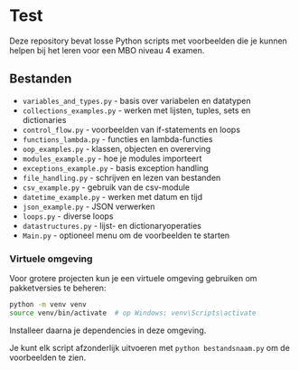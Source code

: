 # Test

Deze repository bevat losse Python scripts met voorbeelden die je kunnen helpen
bij het leren voor een MBO niveau 4 examen.

## Bestanden

- `variables_and_types.py` - basis over variabelen en datatypen
- `collections_examples.py` - werken met lijsten, tuples, sets en dictionaries
- `control_flow.py` - voorbeelden van if-statements en loops
- `functions_lambda.py` - functies en lambda-functies
- `oop_examples.py` - klassen, objecten en overerving
- `modules_example.py` - hoe je modules importeert
- `exceptions_example.py` - basis exception handling
- `file_handling.py` - schrijven en lezen van bestanden
- `csv_example.py` - gebruik van de csv-module
- `datetime_example.py` - werken met datum en tijd
- `json_example.py` - JSON verwerken
- `loops.py` - diverse loops
- `datastructures.py` - lijst- en dictionaryoperaties
- `Main.py` - optioneel menu om de voorbeelden te starten

### Virtuele omgeving

Voor grotere projecten kun je een virtuele omgeving gebruiken om
pakketversies te beheren:

```bash
python -m venv venv
source venv/bin/activate  # op Windows: venv\Scripts\activate
```

Installeer daarna je dependencies in deze omgeving.

Je kunt elk script afzonderlijk uitvoeren met `python bestandsnaam.py` om de
voorbeelden te zien.

